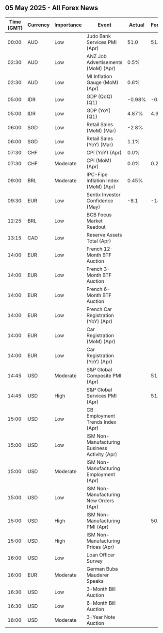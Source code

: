 ## 05 May 2025 - All Forex News

| Time (GMT) | Currency | Importance | Event | Actual | Forecast | Previous |
|------|----------|------------|-------|--------|----------|----------|
| 00:00 | AUD | Low | Judo Bank Services PMI (Apr) | 51.0 | 51.4 | 51.6 |
| 02:30 | AUD | Low | ANZ Job Advertisements (MoM) (Apr) | 0.5% |  | 0.4% |
| 02:30 | AUD | Low | MI Inflation Gauge (MoM) (Apr) | 0.6% |  | 0.7% |
| 05:00 | IDR | Low | GDP (QoQ) (Q1) | -0.98% | -0.89% | 0.53% |
| 05:00 | IDR | Low | GDP (YoY) (Q1) | 4.87% | 4.91% | 5.02% |
| 06:00 | SGD | Low | Retail Sales (MoM) (Mar) | -2.8% |  | 3.0% |
| 06:00 | SGD | Low | Retail Sales (YoY) (Mar) | 1.1% |  | -3.5% |
| 07:30 | CHF | Low | CPI (YoY) (Apr) | 0.0% |  | 0.3% |
| 07:30 | CHF | Moderate | CPI (MoM) (Apr) | 0.0% | 0.2% | 0.0% |
| 09:00 | BRL | Moderate | IPC-Fipe Inflation Index (MoM) (Apr) | 0.45% |  | 0.62% |
| 09:30 | EUR | Low | Sentix Investor Confidence (May) | -8.1 | -14.9 | -19.5 |
| 12:25 | BRL | Low | BCB Focus Market Readout |  |  |  |
| 13:15 | CAD | Low | Reserve Assets Total (Apr) |  |  | 126.0B |
| 14:00 | EUR | Low | French 12-Month BTF Auction |  |  | 1.905% |
| 14:00 | EUR | Low | French 3-Month BTF Auction |  |  | 2.128% |
| 14:00 | EUR | Low | French 6-Month BTF Auction |  |  | 2.015% |
| 14:00 | EUR | Low | French Car Registration (YoY) (Apr) |  |  | -14.5% |
| 14:00 | EUR | Low | Car Registration (MoM) (Apr) |  |  | 29.20% |
| 14:00 | EUR | Low | Car Registration (YoY) (Apr) |  |  | 23.20% |
| 14:45 | USD | Moderate | S&P Global Composite PMI (Apr) |  | 51.2 | 53.5 |
| 14:45 | USD | High | S&P Global Services PMI (Apr) |  | 51.4 | 54.4 |
| 15:00 | USD | Low | CB Employment Trends Index (Apr) |  |  | 109.03 |
| 15:00 | USD | Low | ISM Non-Manufacturing Business Activity (Apr) |  |  | 55.9 |
| 15:00 | USD | Moderate | ISM Non-Manufacturing Employment (Apr) |  |  | 46.2 |
| 15:00 | USD | Low | ISM Non-Manufacturing New Orders (Apr) |  |  | 50.4 |
| 15:00 | USD | High | ISM Non-Manufacturing PMI (Apr) |  | 50.2 | 50.8 |
| 15:00 | USD | High | ISM Non-Manufacturing Prices (Apr) |  |  | 60.9 |
| 16:00 | USD | Low | Loan Officer Survey |  |  |  |
| 16:00 | EUR | Moderate | German Buba Mauderer Speaks |  |  |  |
| 16:30 | USD | Low | 3-Month Bill Auction |  |  | 4.200% |
| 16:30 | USD | Low | 6-Month Bill Auction |  |  | 4.065% |
| 18:00 | USD | Moderate | 3-Year Note Auction |  |  | 3.784% |
